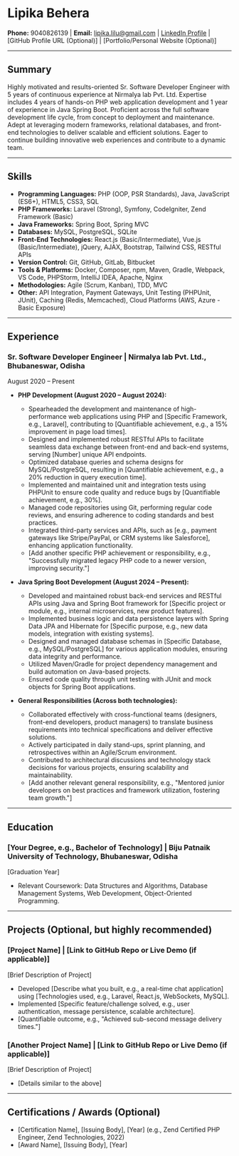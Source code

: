 
# Lipika Behera

**Phone:** 9040826139 | **Email:** lipika.lilu@gmail.com | [LinkedIn Profile](https://www.linkedin.com/in/lipika-behera-60621a34/) | [GitHub Profile URL (Optional)] | [Portfolio/Personal Website (Optional)]

---

## Summary

Highly motivated and results-oriented Sr. Software Developer Engineer with 5 years of continuous experience at Nirmalya lab Pvt. Ltd. Expertise includes 4 years of hands-on PHP web application development and 1 year of experience in Java Spring Boot. Proficient across the full software development life cycle, from concept to deployment and maintenance. Adept at leveraging modern frameworks, relational databases, and front-end technologies to deliver scalable and efficient solutions. Eager to continue building innovative web experiences and contribute to a dynamic team.

---

## Skills

*   **Programming Languages:** PHP (OOP, PSR Standards), Java, JavaScript (ES6+), HTML5, CSS3, SQL
*   **PHP Frameworks:** Laravel (Strong), Symfony, CodeIgniter, Zend Framework (Basic)
*   **Java Frameworks:** Spring Boot, Spring MVC
*   **Databases:** MySQL, PostgreSQL, SQLite
*   **Front-End Technologies:** React.js (Basic/Intermediate), Vue.js (Basic/Intermediate), jQuery, AJAX, Bootstrap, Tailwind CSS, RESTful APIs
*   **Version Control:** Git, GitHub, GitLab, Bitbucket
*   **Tools & Platforms:** Docker, Composer, npm, Maven, Gradle, Webpack, VS Code, PHPStorm, IntelliJ IDEA, Apache, Nginx
*   **Methodologies:** Agile (Scrum, Kanban), TDD, MVC
*   **Other:** API Integration, Payment Gateways, Unit Testing (PHPUnit, JUnit), Caching (Redis, Memcached), Cloud Platforms (AWS, Azure - Basic Exposure)

---

## Experience

### **Sr. Software Developer Engineer** | **Nirmalya lab Pvt. Ltd.**, Bhubaneswar, Odisha
August 2020 – Present

*   **PHP Development (August 2020 – August 2024):**
    *   Spearheaded the development and maintenance of high-performance web applications using PHP and [Specific Framework, e.g., Laravel], contributing to [Quantifiable achievement, e.g., a 15% improvement in page load times].
    *   Designed and implemented robust RESTful APIs to facilitate seamless data exchange between front-end and back-end systems, serving [Number] unique API endpoints.
    *   Optimized database queries and schema designs for MySQL/PostgreSQL, resulting in [Quantifiable achievement, e.g., a 20% reduction in query execution time].
    *   Implemented and maintained unit and integration tests using PHPUnit to ensure code quality and reduce bugs by [Quantifiable achievement, e.g., 30%].
    *   Managed code repositories using Git, performing regular code reviews, and ensuring adherence to coding standards and best practices.
    *   Integrated third-party services and APIs, such as [e.g., payment gateways like Stripe/PayPal, or CRM systems like Salesforce], enhancing application functionality.
    *   [Add another specific PHP achievement or responsibility, e.g., "Successfully migrated legacy PHP code to a newer version, improving security."]

*   **Java Spring Boot Development (August 2024 – Present):**
    *   Developed and maintained robust back-end services and RESTful APIs using Java and Spring Boot framework for [Specific project or module, e.g., internal microservices, new product features].
    *   Implemented business logic and data persistence layers with Spring Data JPA and Hibernate for [Specific purpose, e.g., new data models, integration with existing systems].
    *   Designed and managed database schemas in [Specific Database, e.g., MySQL/PostgreSQL] for various application modules, ensuring data integrity and performance.
    *   Utilized Maven/Gradle for project dependency management and build automation on Java-based projects.
    *   Ensured code quality through unit testing with JUnit and mock objects for Spring Boot applications.

*   **General Responsibilities (Across both technologies):**
    *   Collaborated effectively with cross-functional teams (designers, front-end developers, product managers) to translate business requirements into technical specifications and deliver effective solutions.
    *   Actively participated in daily stand-ups, sprint planning, and retrospectives within an Agile/Scrum environment.
    *   Contributed to architectural discussions and technology stack decisions for various projects, ensuring scalability and maintainability.
    *   [Add another relevant general responsibility, e.g., "Mentored junior developers on best practices and framework utilization, fostering team growth."]

---

## Education

### **[Your Degree, e.g., Bachelor of Technology]** | **Biju Patnaik University of Technology**, Bhubaneswar, Odisha
[Graduation Year]

*   Relevant Coursework: Data Structures and Algorithms, Database Management Systems, Web Development, Object-Oriented Programming.

---

## Projects (Optional, but highly recommended)

### **[Project Name]** | [Link to GitHub Repo or Live Demo (if applicable)]
[Brief Description of Project]
*   Developed [Describe what you built, e.g., a real-time chat application] using [Technologies used, e.g., Laravel, React.js, WebSockets, MySQL].
*   Implemented [Specific feature/challenge solved, e.g., user authentication, message persistence, scalable architecture].
*   [Quantifiable outcome, e.g., "Achieved sub-second message delivery times."]

### **[Another Project Name]** | [Link to GitHub Repo or Live Demo (if applicable)]
[Brief Description of Project]
*   [Details similar to the above]

---

## Certifications / Awards (Optional)

*   [Certification Name], [Issuing Body], [Year] (e.g., Zend Certified PHP Engineer, Zend Technologies, 2022)
*   [Award Name], [Issuing Body], [Year]
